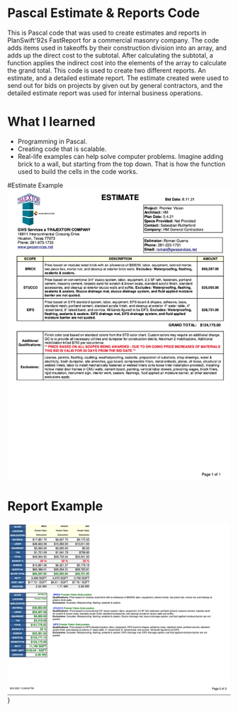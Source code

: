 # Pascal Estimate & Reports Code
This is Pascal code that was used to create estimates and reports in PlanSwift\'92s FastReport for a commercial masonry company. The code adds items used in takeoffs by their construction division into an array, and adds up the direct cost to the subtotal.  After calculating the subtotal, a function applies the indirect cost into the elements of the array to calculate the grand total. This code is used to create two different reports. An estimate, and a detailed estimate report. The estimate created were used to send out for bids on projects by given out by general contractors, and the detailed estimate report was used for internal business operations.

# What I learned
* Programming in Pascal.
* Creating code that is scalable.
* Real-life examples can help solve computer problems. Imagine adding brick to a wall, but starting from the top down. That is how the function used to build the cells in the code works.

#Estimate Example
![alt text](estimate.jpg)

# Report Example
![alt text](report.jpg)}
